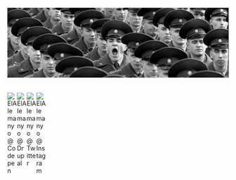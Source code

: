 ![ElAlemanyo](https://github.com/elalemanyo/elalemanyo/raw/master/elalemanyo.jpg)

<br/>

<a href="https://codepen.io/elalemanyo">
  <img align="left" alt="ElAlemanyo @ Codepen" width="22px" src="https://cdn.jsdelivr.net/npm/simple-icons@v3/icons/codepen.svg" />
</a>

<a href="https://www.drupal.org/u/el-alema%C3%B1o">
  <img align="left" alt="ElAlemanyo @ Drupal" width="22px" src="https://cdn.jsdelivr.net/npm/simple-icons@v3/icons/drupal.svg" />
</a>

<a href="https://twitter.com/elalemanyo">
  <img align="left" alt="ElAlemanyo @ Twitter" width="22px" src="https://cdn.jsdelivr.net/npm/simple-icons@v3/icons/twitter.svg" />
</a>

<a href="https://www.instagram.com/elalemanyo/">
  <img align="left" alt="ElAlemanyo @ Instagram" width="22px" src="https://cdn.jsdelivr.net/npm/simple-icons@v3/icons/instagram.svg" />
</a>
